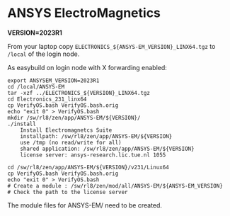 # ANSYS ElectroMagnetics

**VERSION=2023R1**

From your laptop copy `ELECTRONICS_${ANSYS-EM_VERSION}_LINX64.tgz` to `/local` of the login node.

As easybuild on login node with X forwarding enabled:

```shell
export ANSYSEM_VERSION=2023R1
cd /local/ANSYS-EM
tar -xzf ../ELECTRONICS_${VERSION}_LINX64.tgz
cd Electronics_231_linx64
cp VerifyOS.bash VerifyOS.bash.orig 
echo "exit 0" > VerifyOS.bash 
mkdir /sw/rl8/zen/app/ANSYS-EM/${VERSION}/
./install
    Install Electromagnetcs Suite
    installpath: /sw/rl8/zen/app/ANSYS-EM/${VERSION}
    use /tmp (no read/write for all)
    shared application: /sw/rl8/zen/app/ANSYS-EM/${VERSION}
    license server: ansys-research.lic.tue.nl 1055

cd /sw/rl8/zen/app/ANSYS-EM/${VERSION}/v231/Linux64
cp VerifyOS.bash VerifyOS.bash.orig 
echo "exit 0" > VerifyOS.bash 
# Create a module : /sw/rl8/zen/mod/all/ANSYS-EM/${ANSYS-EM_VERSION}
# Check the path to the license server
```

The module files for ANSYS-EM/<VERSION> need to be created.